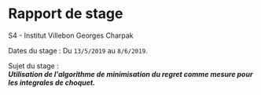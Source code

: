 # Rapport de stage
S4 - Institut Villebon Georges Charpak

Dates du stage : 
Du `13/5/2019` au `8/6/2019`.

Sujet du stage : \
**_Utilisation de l'algorithme de minimisation du regret comme mesure pour les integrales de choquet._**

